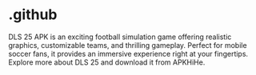 # .github
DLS 25 APK is an exciting football simulation game offering realistic graphics, customizable teams, and thrilling gameplay. Perfect for mobile soccer fans, it provides an immersive experience right at your fingertips. Explore more about DLS 25 and download it from APKHiHe.
